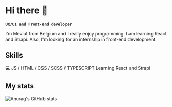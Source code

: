 # Hi there 👋
**`UX/UI and Front-end developer`**

I'm Mevlut from Belgium and I really enjoy programming. I am learning React and Strapi.
Also, I'm looking for an internship in front-end development.

## Skills
💻 JS / HTML / CSS / SCSS / TYPESCRIPT
Learning React and Strapi 

<!-- ## Socials     -->
<!-- [<img src='https://img.shields.io/badge/-Twitter-blue' alt='twitter' height='20'>](https://twitter.com/Code_1s_Art),
[<img src='https://cdn.jsdelivr.net/npm/simple-icons@3.0.1/icons/codesandbox.svg' alt='codesandbox' height='20'>](https://codesandbox.io/u/dimitrykatana),
[<img src='https://cdn.jsdelivr.net/npm/simple-icons@3.0.1/icons/codepen.svg' alt='codepen' height='20'>](https://codepen.io/ditrymi), 
[<img src='https://cdn.jsdelivr.net/npm/simple-icons@3.0.1/icons/linkedin.svg' alt='linkedin' height='20'>](https://www.linkedin.com/in/mevlut-duran-501b59227/)   -->

## My stats
![Anurag's GitHub stats](https://github-readme-stats.vercel.app/api?username=dimitrykatana&count_private=true&show_icons=true&theme=codeSTACKr)

<!-- ## My languages 
![Top Langs](https://github-readme-stats.vercel.app/api/top-langs/?username=dimitrykatana&theme=codeSTACKr&hide=objective-c&layout=compact)
 -->
